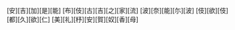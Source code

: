 [安][吉][加][是][能] [布][伎][古][吉][之][家][流] [波][奈][能][尓][波] [伎][欲][伎][都][久][欲][仁] [美][礼][杼][安][賀][奴][香][母]
